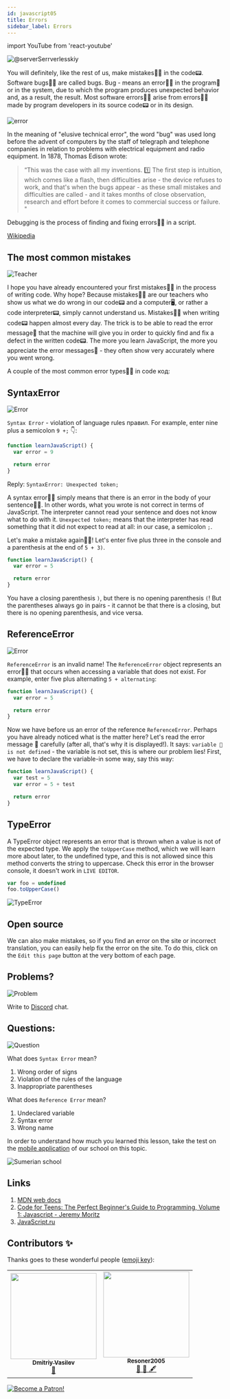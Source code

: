 ```yaml
---
id: javascript05
title: Errors
sidebar_label: Errors
---
```


import YouTube from 'react-youtube'

![@serverSerrverlesskiy](/img/javascript/headers/05.jpg)

You will definitely, like the rest of us, make mistakes🙅‍♂️ in the code📟. Software bugs🙅‍♂️ are called bugs. Bug - means an error🙅‍♂️ in the program💾 or in the system, due to which the program produces unexpected behavior and, as a result, the result. Most software errors🙅‍♂️ arise from errors🙅‍♂️ made by program developers in its source code📟 or in its design.

![error](https://media.giphy.com/media/1VT3UNeWdijUSMpRL4/giphy.gif)

In the meaning of "elusive technical error", the word "bug" was used long before the advent of computers by the staff of telegraph and telephone companies in relation to problems with electrical equipment and radio equipment. In 1878, Thomas Edison wrote:

> “This was the case with all my inventions. 1️⃣ The first step is intuition, which comes like a flash, then difficulties arise - the device refuses to work, and that's when the bugs appear - as these small mistakes and difficulties are called - and it takes months of close observation, research and effort before it comes to commercial success or failure. "

Debugging is the process of finding and fixing errors🙅‍♂️ in a script.

[Wikipedia](https://ru.wikipedia.org/wiki/Программная_ошибка🙅‍♂️)

<!-- ## Video

<YouTube videoId="xJtVop2fAxg" /> -->

## The most common mistakes

![Teacher](https://media.giphy.com/media/27c3zdaY6eeIAwp7Qi/giphy.gif)

I hope you have already encountered your first mistakes🙅‍♂️ in the process of writing code. Why hope? Because mistakes🙅‍♂️ are our teachers who show us what we do wrong in our code📟 and a computer🖥️, or rather a code interpreter📟, simply cannot understand us. Mistakes🙅‍♂️ when writing code📟 happen almost every day. The trick is to be able to read the error message💬 that the machine will give you in order to quickly find and fix a defect in the written code📟. The more you learn JavaScript, the more you appreciate the error messages💬 - they often show very accurately where you went wrong.

A couple of the most common error types🙅‍♂️ in code код:

## SyntaxError

![Error](https://media.giphy.com/media/TqiwHbFBaZ4ti/giphy.gif)

`Syntax Error` - violation of language rules правил. For example, enter nine plus a semicolon `9 +;` 👇:

```jsx live
function learnJavaScript() {
  var error = 9

  return error
}
```

Reply: `SyntaxError: Unexpected token;`

A syntax error🙅‍♂️ simply means that there is an error in the body of your sentence🙅‍♂️. In other words, what you wrote is not correct in terms of JavaScript. The interpreter cannot read your sentence and does not know what to do with it. `Unexpected token;` means that the interpreter has read something that it did not expect to read at all: in our case, a semicolon `;`.

Let's make a mistake again🙅‍♂️!
Let's enter five plus three in the console and a parenthesis at the end of `5 + 3)`.

```jsx live
function learnJavaScript() {
  var error = 5

  return error
}
```

You have a closing parenthesis `)`, but there is no opening parenthesis `(`! But the parentheses always go in pairs - it cannot be that there is a closing, but there is no opening parenthesis, and vice versa.

## ReferenceError

![Error](https://media.giphy.com/media/8L0Pky6C83SzkzU55a/giphy.gif)

`ReferenceError` is an invalid name! The `ReferenceError` object represents an error🙅‍♂️ that occurs when accessing a variable that does not exist. For example, enter five plus alternating `5 + alternating`:

```jsx live
function learnJavaScript() {
  var error = 5

  return error
}
```

Now we have before us an error of the reference `ReferenceError`. Perhaps you have already noticed what is the matter here? Let's read the error message 💬 carefully (after all, that's why it is displayed!). It says: `variable 🔔 is not defined` - the variable is not set, this is where our problem lies! First, we have to declare the variable-in some way, say this way:

```jsx live
function learnJavaScript() {
  var test = 5
  var error = 5 + test

  return error
}
```

## TypeError

A TypeError object represents an error that is thrown when a value is not of the expected type. We apply the `toUpperCase` method, which we will learn more about later, to the undefined type, and this is not allowed since this method converts the string to uppercase. Check this error in the browser console, it doesn't work in `LIVE EDITOR`.

```javascript
var foo = undefined
foo.toUpperCase()
```

![TypeError](/img/javascript/25.jpg)

## Open source

We can also make mistakes, so if you find an error on the site or incorrect translation, you can easily help fix the error on the site. To do this, click on the `Edit this page` button at the very bottom of each page.

## Problems?

![Problem](https://media.giphy.com/media/xTiTnGeUsWOEwsGoG4/giphy.gif)

Write to [Discord](https://discord.gg/6GDAfXn) chat.

## Questions:

![Question](https://media.giphy.com/media/l0HlRnAWXxn0MhKLK/giphy.gif)

What does `Syntax Error` mean?

1. Wrong order of signs
2. Violation of the rules of the language
3. Inappropriate parentheses

What does `Reference Error` mean?

1. Undeclared variable
2. Syntax error
3. Wrong name

In order to understand how much you learned this lesson, take the test on the [mobile application](http://onelink.to/njhc95) of our school on this topic.

![Sumerian school](/img/app.jpg)

## Links

1. [MDN web docs](https://developer.mozilla.org/ru/docs/Web/JavaScript/Data_structures)
2. [Code for Teens: The Perfect Beginner's Guide to Programming, Volume 1: Javascript - Jeremy Moritz](https://www.amazon.com/Code-Teens-Beginners-Programming-Javascript-ebook/dp/B07FCTLVPC)
3. [JavaScript.ru](https://learn.javascript.ru/types)

## Contributors ✨

Thanks goes to these wonderful people ([emoji key](https://allcontributors.org/docs/en/emoji-key)):

<table>
  <tr>
    <td align="center"><a href="https://fullstackserverless.github.io/"><img src="https://avatars0.githubusercontent.com/u/6774813?v=4?s=200" width="200px;" alt=""/><br /><sub><b>Dmitriy Vasilev</b></sub></a><br /> <a href="https://github.com/gHashTag/react-native-village/commits?author=gHashTag" title="Documentation">📖</a></td>
    <td align="center"><a href="https://github.com/Resoner2005"><img src="https://avatars1.githubusercontent.com/u/75675814?v=4?s=200" width="200px;" alt=""/><br /><sub><b>Resoner2005</b></sub></a><br /><a href="https://github.com/gHashTag/react-native-village/issues?q=author%3AResoner2005" title="Bug reports">🐛 🎨 🖋</a></td>
  </tr>
  
</table>

[![Become a Patron!](/img/logo/patreon.jpg)](https://www.patreon.com/bePatron?u=31769291)
